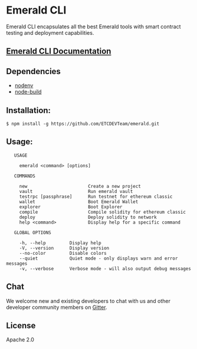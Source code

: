 # Emerald CLI

Emerald CLI encapsulates all the best Emerald tools with smart contract testing and deployment capabilities.

## [Emerald CLI Documentation](https://docs.etcdevteam.com/emerald-platform/emerald)

## Dependencies

- [nodenv](https://github.com/nodenv/nodenv)
- [node-build](https://github.com/nodenv/node-build#readme)

## Installation:

```
$ npm install -g https://github.com/ETCDEVTeam/emerald.git
```

## Usage:

```
   USAGE

     emerald <command> [options]

   COMMANDS

     new                       Create a new project                 
     vault                     Run emerald vault                    
     testrpc [passphrase]      Run testnet for ethereum classic     
     wallet                    Boot Emerald Wallet                  
     explorer                  Boot Explorer                        
     compile                   Compile solidity for ethereum classic
     deploy                    Deploy solidity to network           
     help <command>            Display help for a specific command  

   GLOBAL OPTIONS

     -h, --help         Display help                                      
     -V, --version      Display version                                   
     --no-color         Disable colors                                    
     --quiet            Quiet mode - only displays warn and error messages
     -v, --verbose      Verbose mode - will also output debug messages
```

##  Chat

We welcome new and existing developers to chat with us and other developer community members on [Gitter](https://gitter.im/etcdev-public/).

## License

Apache 2.0
